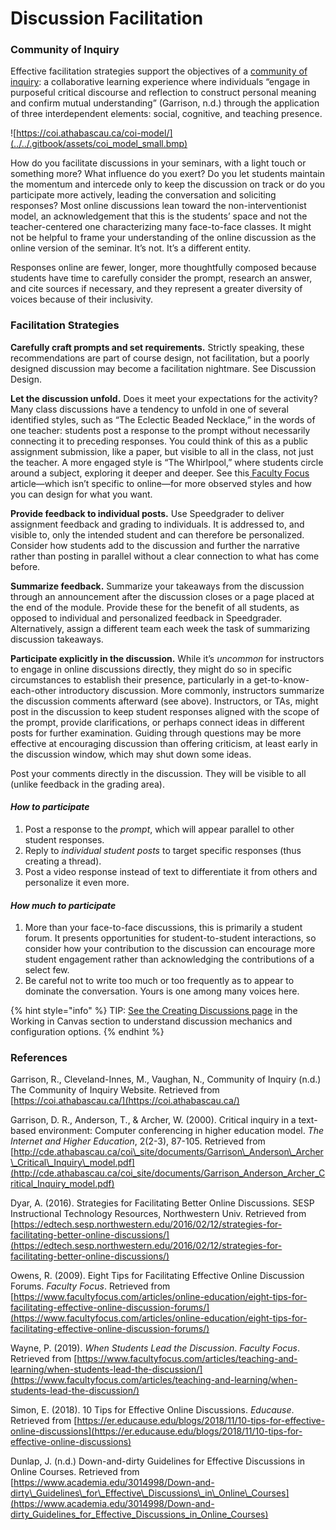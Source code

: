 # Discussion Facilitation

### Community of Inquiry

Effective facilitation strategies support the objectives of a [community of inquiry](https://coi.athabascau.ca/): a collaborative learning experience where individuals “engage in purposeful critical discourse and reflection to construct personal meaning and confirm mutual understanding” \(Garrison, n.d.\) through the application of three interdependent elements: social, cognitive, and teaching presence.  


![https://coi.athabascau.ca/coi-model/](../../.gitbook/assets/coi_model_small.bmp)

How do you facilitate discussions in your seminars, with a light touch or something more? What influence do you exert? Do you let students maintain the momentum and intercede only to keep the discussion on track or do you participate more actively, leading the conversation and soliciting responses? Most online discussions lean toward the non-interventionist model, an acknowledgement that this is the students’ space and not the teacher-centered one characterizing many face-to-face classes. It might not be helpful to frame your understanding of the online discussion as the online version of the seminar. It’s not. It’s a different entity.   


Responses online are fewer, longer, more thoughtfully composed because students have time to carefully consider the prompt, research an answer, and cite sources if necessary, and they represent a greater diversity of voices because of their inclusivity‌.  


### **Facilitation Strategies**

**Carefully craft prompts and set requirements.** Strictly speaking, these recommendations are part of course design, not facilitation, but a poorly designed discussion may become a facilitation nightmare. See Discussion Design.

**Let the discussion unfold.** Does it meet your expectations for the activity? Many class discussions have a tendency to unfold in one of several identified styles, such as “The Eclectic Beaded Necklace,” in the words of one teacher: students post a response to the prompt without necessarily connecting it to preceding responses. You could think of this as a public assignment submission, like a paper, but visible to all in the class, not just the teacher. A more engaged style is “The Whirlpool,” where students circle around a subject, exploring it deeper and deeper. See this[ Faculty Focus](https://www.facultyfocus.com/articles/teaching-and-learning/when-students-lead-the-discussion/) article—which isn’t specific to online—for more observed styles and how you can design for what you want.

**Provide feedback to individual posts.** Use Speedgrader to deliver assignment feedback and grading to individuals. It is addressed to, and visible to, only the intended student and can therefore be personalized. Consider how students add to the discussion and further the narrative rather than posting in parallel without a clear connection to what has come before.

**Summarize feedback.** Summarize your takeaways from the discussion through an announcement after the discussion closes or a page placed at the end of the module. Provide these for the benefit of all students, as opposed to individual and personalized feedback in Speedgrader. Alternatively, assign a different team each week the task of summarizing discussion takeaways. 

**Participate explicitly in the discussion.** While it’s _uncommon_ for instructors to engage in online discussions directly, they might do so in specific circumstances to establish their presence, particularly in a get-to-know-each-other introductory discussion. More commonly, instructors summarize the discussion comments afterward \(see above\). Instructors, or TAs, might post in the discussion to keep student responses aligned with the scope of the prompt, provide clarifications, or perhaps connect ideas in different posts for further examination. Guiding through questions may be more effective at encouraging discussion than offering criticism, at least early in the discussion window, which may shut down some ideas.

Post your comments directly in the discussion. They will be visible to all \(unlike feedback in the grading area\). 

#### _How to participate_

1. Post a response to the _prompt_, which will appear parallel to other student responses. 
2. Reply to _individual student posts_ to target specific responses \(thus creating a thread\).
3. Post a video response instead of text to differentiate it from others and personalize it even more.

#### _‌How much to participate_**‌**

1. More than your face-to-face discussions, this is primarily a student forum. It presents opportunities for student-to-student interactions, so consider how your contribution to the discussion can encourage more student engagement rather than acknowledging the contributions of a select few.
2. Be careful not to write too much or too frequently as to appear to dominate the conversation. Yours is one among many voices here.



{% hint style="info" %}
TIP: [See the Creating Discussions page](https://brown-sps-online.gitbook.io/facultyguide/working-in-canvas/discussions) in the Working in Canvas section to understand discussion mechanics and configuration options.
{% endhint %}

### References

Garrison, R., Cleveland-Innes, M., Vaughan, N., Community of Inquiry \(n.d.\) The Community of Inquiry Website. Retrieved from [https://coi.athabascau.ca/](https://coi.athabascau.ca/)

Garrison, D. R., Anderson, T., & Archer, W. \(2000\). Critical inquiry in a text-based environment: Computer conferencing in higher education model. _The Internet and Higher Education_, 2\(2-3\), 87-105. Retrieved from  
[http://cde.athabascau.ca/coi\_site/documents/Garrison\_Anderson\_Archer\_Critical\_Inquiry\_model.pdf](http://cde.athabascau.ca/coi_site/documents/Garrison_Anderson_Archer_Critical_Inquiry_model.pdf)

Dyar, A. \(2016\). Strategies for Facilitating Better Online Discussions. SESP Instructional Technology Resources, Northwestern Univ. Retrieved from [https://edtech.sesp.northwestern.edu/2016/02/12/strategies-for-facilitating-better-online-discussions/](https://edtech.sesp.northwestern.edu/2016/02/12/strategies-for-facilitating-better-online-discussions/)

Owens, R. \(2009\). Eight Tips for Facilitating Effective Online Discussion Forums. _Faculty Focus_. Retrieved from [https://www.facultyfocus.com/articles/online-education/eight-tips-for-facilitating-effective-online-discussion-forums/](https://www.facultyfocus.com/articles/online-education/eight-tips-for-facilitating-effective-online-discussion-forums/)

Wayne, P. \(2019\). _When Students Lead the Discussion_. _Faculty Focus_. Retrieved from [https://www.facultyfocus.com/articles/teaching-and-learning/when-students-lead-the-discussion/](https://www.facultyfocus.com/articles/teaching-and-learning/when-students-lead-the-discussion/)

Simon, E. \(2018\). 10 Tips for Effective Online Discussions. _Educause_. Retrieved from [https://er.educause.edu/blogs/2018/11/10-tips-for-effective-online-discussions](https://er.educause.edu/blogs/2018/11/10-tips-for-effective-online-discussions)

Dunlap, J. \(n.d.\) Down-and-dirty Guidelines for Effective Discussions in Online Courses. Retrieved from [https://www.academia.edu/3014998/Down-and-dirty\_Guidelines\_for\_Effective\_Discussions\_in\_Online\_Courses](https://www.academia.edu/3014998/Down-and-dirty_Guidelines_for_Effective_Discussions_in_Online_Courses)  


